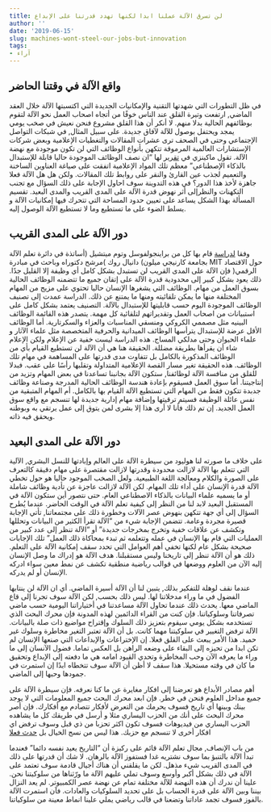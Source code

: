 ```yaml
---
title: لن تسرق الآلة عملنا ابدا لكنها تهدد قدرتنا على الإبداع
author: ''
date: '2019-06-15'
slug: machines-wont-steel-our-jobs-but-innovation
tags: 
- آراء
---
```



## واقع الآلة في وقتنا الحاضر 

في ظل التطورات التي شهدتها التقنية والإمكانيات الجديدة التي اكتسبتها الآلة خلال العقد الماضي, ارتفعت وتيرة القلق عند الناس خوفًا من أتجاه اصحاب العمل نحو الآلة لتقوم بوظائفهم الحالية بدلا منهم. 
لا أنكر أن هذا القلق مشروع فنحن نعيش في صخب يومي يمجد ويحتفل بوصول للآلة لآفاق جديدة. على سبيل المثال, في شبكات التواصل الإجتماعي وحتى في الصحف ترى عشرات المقالات والتغطيات الإعلامية وبعض شركات الإستشارات العالمية المرموقة تتكهن بأنواع الوظائف التي لن تكون موجودة مع نهضة الآلة. تقول ماكينزي في [تقرير](https://www.mckinsey.com/~/media/mckinsey/featured%20insights/Digital%20Disruption/Harnessing%20automation%20for%20a%20future%20that%20works/MGI-A-future-that-works-Executive-summary.ashx) لها “ان نصف الوظائف الموجودة حاليا قابلة للإستبدال بالذكاء الإصطناعي”
معظم تلك المواد الإعلامية اتفقت على صياغة العناوين الساخنة والتعميم لجذب عين القارئ والنقر على روابط تلك المقالات. ولكن هل هل الآلة فعلا جاهزة لأخذ هذا الدور؟ في هذه التدوينة سوف احاول الإجابة على ذلك السؤال مع تجنب التكهنات والنظرإلى أثر نهوض قدرة الآلة على المدى القريب والمدى البعيد. 
تقسيم المسألة بهذا الشكل يساعد على تعيين حدود المساحة التي تتحرك فيها إمكانيات الآلة و يسلط الضوء على ما تستطيع وما لا تستطيع الآلة الوصول إليه. 

## دور الآلة على المدى القريب 

وفقا [لدراسة](https://www.cs.cmu.edu/~tom/pubs/AEA2018-WhatCanMachinesLearn.pdf)  قام بها كل من براينجولفوسل وتوم ميتشيل (أساتذة في دائرة تعلم الآلة بجامعة كارنيجي ميلون) دانيال روك )مرشح دكتوراه وباحث في مبادرة MIT حول الاقتصاد الرقمي( فإن الآلة على المدى القريب لن تستبدل بشكل كامل أي وظيفة إلا القليل جدًا. ذلك يعود بشكل كبير إلى محدودية قدرة الآلة على إتقان جميع ما تتضمنه الوظائف الحالية بسوق العمل من مهام.  الوظائف التي يشغرها الإنسان حاليا تحتوي على مزيج من المهام المختلفة منها ما يمكن تلقائيته ومنها ما يمتنع عن ذلك. الدراسة عمدت إلى تصنيف الوظائف الموجودة اليوم حسب قابليتها للإستبدال بالآلة. التصنيف يعتمد بشكل كامل على استبيانات من اصحاب العمل وتقديراتهم لتلقائية كل مهمة. يتصدر هذه القائمة الوظائف البينيه مثل مصممي الكروكي ومنسقي المناسبات والعزاء والسكرتارية. أما الوظائف الأقل عرضة للإستبدال يترأسها الوظائف الميدانية والحرفية المتخصصة مثل علماء الآثار و علماء الحيوان وحتى مدلكي المساج. هذه الدراسة ليست خفية عن الإعلام ولكن الإعلام شاء أن يقرأها بطريقة مضللة. الحقيقة هنا هي أن الآلة  لن تستطيع القيام بأي من الوظائف المذكورة بالكامل بل تتفاوت مدى قدرتها على المساهمة في مهام تلك الوظائف. هذه الحقيقة تغير مسار القصة الإعلامية المتداولة وتقلبها رأسًا على عقب. فبدلا للقلق من منافسة الآلة لوظائفنا, ستكون الآلة بجانبنا تساعدنا في بعض المهام وتزيد من إنتاجيتنا. أما سوق العمل فسيقوم بإعادة هندسة الوظائف الحالية المدرجة وصناعة وظائف جدبدة تتكون فقط من المهام التي تستطيع الآلة القيام بها بالكامل. أم المهام المتبقية من نفس عائلة الوظيفة فسيتم ترقيتها وإضافة مهام إدارية جديدة لها تنسجم مع واقع سوق العمل الجديد.  إن تم ذلك فأنا لا أرى هذا إلا بشرى لمن يتوق إلى عمل يرتقي به وبوطنه ويحقق فيه ذاته. 


## دور الآلة على المدى البعيد

على خلاف ما صورته لنا هوليود من سيطرة الآلة على العالم وإبادتها للنسل البشري, الآلية التي تتعلم بها الآلة لازالت محدودة وقدرتها لازالت مقتصرة على مهام دقيقة كالتعرف على الصورة والكلام ومعالجة اللغة الطبيعية. ولعل الصخب الموجود حاليا هو حول تخطي الآلة  قدرة الإنسان على أداء تلك المهام. لكن الآلة لازالت عاجزة عن تأدية وظائف شاملة أو ما يسميه علماء البيانات بالذكاء الاصطناعي العام. حتى نتصور أين ستكون الآلة في المستقبل البعيد لابد لنا من النظر إلى كيفية تعلم الآلة في الوقت الحاضر. عندما يُطرح السؤال إلى أي جهة تتكهن بنهوض عصر الآلات وخطورة ذلك على مجتمعاتنا, تأتي الإجابة قصيرة مجردة وعامة. تتضمن الإجابة شيء من “الآلة تقرأ الكثير من البيانات وتحللها وتكشف عن علاقات خفية وتخرج بمخرجات جديدة” أو “الآلة تنظر إلى عدد كبير من العمليات التي قام بها الإنسان في عمله وتتعلمه ثم تبدء بمحاكاة ذلك العمل”
تلك الإجابات صحيحة بشكل عام لكنها تخفي أهم العوامل التي تحدد سقف إمكانية الآلة على التعلم. ذلك هو أن الآلة تنظر إلى تاريخنا وليس مستقبلنا. هدف الآلة هو إدراك ما وصل الإنسان إليه الآن من العلوم ووضعها في قوالب رياضية منطقية تكشف عن نمط معين سواء ادركه الإنسان أو لم يدركه. 

عندما نقف لوهلة للتفكير بذلك, يتبين لنا أن الآلة أسيرة الماضي. أي ان الآلة لن ينتابها الفضول في ما وراء مدخلاتنا لها. ليس ذلك بحسب, لكن الآلة سوف تجرنا إلى قاع الماضي معها. يحدث ذلك عندما تحاول الآلة مساعدتنا في أختياراتنا اليومية حسب ماضي تصرفاتنا وسلوكياتنا. فإن كنت من القراء الدائمين لهذه المدونة فإن محرك البحث الذي تستخدمه بشكل يومي سيقوم بتعزيز ذلك السلوك وإقتراح مواضيع ذات صلة بالبيانات. الآلة ترفض التغيير في سلوكيتنا مهما كانت. بل أن الآلة تعتبر التغير مخاطرة وسلوك غير حميد. هذا الأمر يبعث على القلق فعلا. إن الإختراعات والإبداعات التي صنعها الإنسان لم تكن ابدا من تحيزه إلى البقاء على وضعه الراهن بل العكس تماما. فضول الآنسان إلى ما وراء ما يعرفه الآن وحب المخاطرة وتحدي القيود امامه هي ما دفعته إلى الإبداع وتحقيق ما كان في وقته مستحيلا. هذا سقف لا أظن أن الآلة سوف تتخطاه ابدًا إن استمرت في جمودها وحبها إلى الماضي. 

أهم مصادر الأبداع هو تعرضنا إلى افكار مغايرة عن ما كنا نعرفه. فإن سيطرة الآلة على جميع مداخل العلوم فنحن في خطر. فإن ابعد محرك البحث جميع المعلومات التي لا يوجد بينك وبينها أي تاريخ فسوف يحرمك من التعرض لأفكار تتصادم مع أفكارك. فإن أصر محرك البحث على أنك من الحزب اليساري مثلا و أرسل في طريقك كل ما يشاهده الحزب اليساري من فيديوهات فسوف تكون اكثر تحزبا من ذي قبل وسوف ترفض اي افكار أخرى لا تنسجم مع حزبك. 
هذا ليس من نسج الخيال بل [حدث فعلا](https://www.nytimes.com/interactive/2019/06/08/technology/youtube-radical.html) 

من باب الإنصاف, مجال تعلم الآلة قائم على ركيزة أن “التاريخ يعيد نفسه دائما” فعندما تبدأ الآلة بالتنبؤ بما سوف نشتريه غدا فستفوز الآلة بالرهان. لا شك أن قدرتها على ذلك في المدى القريب شيء مذهل. لكن ما يقلقني أن هناك أجيال قادمة سوف تعتمد على الآلة في ذلك بشكل أكبر وأوسع وسوف تملي عليهم الآلة ما ورّثناها من سلوكيتنا نحن. علينا أن ندرك أن هذه النهضة للآلة مختلفة تمام عن نهضة عصر الكمبيوتر. لم يعد النزال بيننا وبين الآلة على قدرة الحساب بل على تحديد السلوكيات والعادات. فآن استمرت الآلة بالفوز فسوف تجمد عاداتنا وتضعنا في قالب رياضي يملي علينا انماط معينة من سلوكياتنا. 

 
